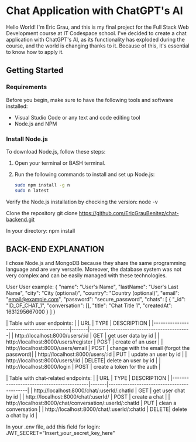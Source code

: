 # Chat Application with ChatGPT's AI

Hello World! I'm Eric Grau, and this is my final project for the Full Stack Web Development course at IT Codespace school. I've decided to create a chat application with ChatGPT's AI, as its functionality has exploded during the course, and the world is changing thanks to it. Because of this, it's essential to know how to apply it.

## Getting Started

### Requirements

Before you begin, make sure to have the following tools and software installed:

- Visual Studio Code or any text and code editing tool
- Node.js and NPM

### Install Node.js

To download Node.js, follow these steps:

1. Open your terminal or BASH terminal.

2. Run the following commands to install and set up Node.js:

   ```bash
   sudo npm install -g n
   sudo n latest


Verify the Node.js installation by checking the version:
node -v

Clone the repository
git clone https://github.com/EricGrauBenitez/chat-backend.git

In your directory:
npm install

## BACK-END EXPLANATION
I chose Node.js and MongoDB because they share the same programming language and are very versatile. Moreover, the database system was not very complex and can be easily managed with these technologies.

User
User example:
{
"name": "User's Name",
"lastName": "User's Last Name",
"city": "City (optional)",
"country": "Country (optional)",
"email": "email@example.com",
"password": "secure_password",
"chats": [
{
"_id": "ID_OF_CHAT_1",
"conversation": [],
"title": "Chat Title 1",
"createdAt": 1631295667000
}
]
}


| Table with user endpoints: |
| URL                                      | TYPE  | DESCRIPTION                               |
|------------------------------------------|-------|-------------------------------------------|
| http://localhost:8000/users/:id          | GET   | get user data by id                       |
| http://localhost:8000/users/register     | POST  | create of an user                         |
| http://localhost:8000/users/email        | POST  | change with the email (forgot the password)|
| http://localhost:8000/users/:id          | PUT   | update an user by id                      |
| http://localhost:8000/users/:id          | DELETE| delete an user by id                      |
| http://localhost:8000/login              | POST  | create a token for the auth               |

| Table with chat-related endpoints: |
| URL                                      | TYPE  | DESCRIPTION                               |
|------------------------------------------|-------|-------------------------------------------|
| http://localhost:8000/chat/:userId/:chatId | GET  | get user chat by id                       |
| http://localhost:8000/chat/:userId/      | POST  | create a chat                              |
| http://localhost:8000/chat/conversation/:userId/:chatId | PUT | clean a conversation                |
| http://localhost:8000/chat/:userId/:chatId | DELETE| delete a chat by id                      |


In your .env file, add this field for login:
JWT_SECRET="Insert_your_secret_key_here"
